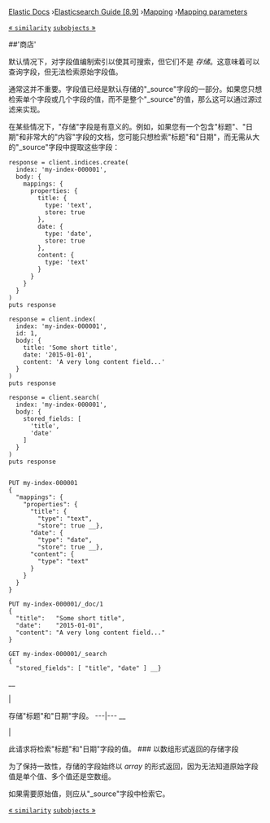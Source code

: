 

[Elastic Docs](/guide/) ›[Elasticsearch Guide [8.9]](index.md)
›[Mapping](mapping.md) ›[Mapping parameters](mapping-params.md)

[« `similarity`](similarity.md) [`subobjects` »](subobjects.md)

##'商店'

默认情况下，对字段值编制索引以使其可搜索，但它们不是 _存储_。这意味着可以查询字段，但无法检索原始字段值。

通常这并不重要。字段值已经是默认存储的"_source"字段的一部分。如果您只想检索单个字段或几个字段的值，而不是整个"_source"的值，那么这可以通过源过滤来实现。

在某些情况下，"存储"字段是有意义的。例如，如果您有一个包含"标题"、"日期"和非常大的"内容"字段的文档，您可能只想检索"标题"和"日期"，而无需从大的"_source"字段中提取这些字段：

    
    
    response = client.indices.create(
      index: 'my-index-000001',
      body: {
        mappings: {
          properties: {
            title: {
              type: 'text',
              store: true
            },
            date: {
              type: 'date',
              store: true
            },
            content: {
              type: 'text'
            }
          }
        }
      }
    )
    puts response
    
    response = client.index(
      index: 'my-index-000001',
      id: 1,
      body: {
        title: 'Some short title',
        date: '2015-01-01',
        content: 'A very long content field...'
      }
    )
    puts response
    
    response = client.search(
      index: 'my-index-000001',
      body: {
        stored_fields: [
          'title',
          'date'
        ]
      }
    )
    puts response
    
    
    PUT my-index-000001
    {
      "mappings": {
        "properties": {
          "title": {
            "type": "text",
            "store": true __},
          "date": {
            "type": "date",
            "store": true __},
          "content": {
            "type": "text"
          }
        }
      }
    }
    
    PUT my-index-000001/_doc/1
    {
      "title":   "Some short title",
      "date":    "2015-01-01",
      "content": "A very long content field..."
    }
    
    GET my-index-000001/_search
    {
      "stored_fields": [ "title", "date" ] __}

__

|

存储"标题"和"日期"字段。   ---|---    __

|

此请求将检索"标题"和"日期"字段的值。   ### 以数组形式返回的存储字段

为了保持一致性，存储的字段始终以 _array_ 的形式返回，因为无法知道原始字段值是单个值、多个值还是空数组。

如果需要原始值，则应从"_source"字段中检索它。

[« `similarity`](similarity.md) [`subobjects` »](subobjects.md)

